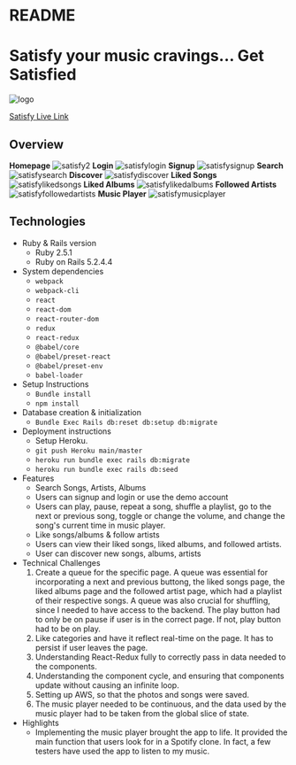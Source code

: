 # README

# Satisfy your music cravings... Get Satisfied

![logo](https://satisfy-seed.s3-us-west-1.amazonaws.com/images/Satisfy-Final-Logo.png)

[Satisfy Live Link](https://satisfy-your-music-cravings.herokuapp.com/#/us)

## Overview

**Homepage**
![satisfy2](https://user-images.githubusercontent.com/44996285/111621317-1664f200-87a5-11eb-8d4d-9ed741081bf5.JPG)
**Login**
![satisfylogin](https://user-images.githubusercontent.com/44996285/111621447-3e545580-87a5-11eb-8ae3-ffabf0756f05.JPG)
**Signup**
![satisfysignup](https://user-images.githubusercontent.com/44996285/111621556-5c21ba80-87a5-11eb-87d2-c3bc49a07186.JPG)
**Search**
![satisfysearch](https://user-images.githubusercontent.com/44996285/111621652-79568900-87a5-11eb-9ec8-af575595b061.JPG)
**Discover**
![satisfydiscover](https://user-images.githubusercontent.com/44996285/111621801-a2771980-87a5-11eb-8c92-ed361ff527b4.JPG)
**Liked Songs**
![satisfylikedsongs](https://user-images.githubusercontent.com/44996285/111621862-b3c02600-87a5-11eb-991a-a32cfbc67f3b.JPG)
**Liked Albums**
![satisfylikedalbums](https://user-images.githubusercontent.com/44996285/111621928-cc304080-87a5-11eb-826e-2418d09a7918.JPG)
**Followed Artists**
![satisfyfollowedartists](https://user-images.githubusercontent.com/44996285/111622016-ecf89600-87a5-11eb-93ff-26466fa38fb7.JPG)
**Music Player**
![satisfymusicplayer](https://user-images.githubusercontent.com/44996285/111622222-24ffd900-87a6-11eb-9100-af95ffaea827.JPG)
## Technologies
* Ruby & Rails version
  - Ruby 2.5.1
  - Ruby on Rails 5.2.4.4
* System dependencies
  - `webpack`
  - `webpack-cli`
  - `react`
  - `react-dom`
  - `react-router-dom`
  - `redux`
  - `react-redux`
  - `@babel/core`
  - `@babel/preset-react`
  - `@babel/preset-env`
  - `babel-loader`
* Setup Instructions
  - `Bundle install`
  - `npm install`
* Database creation & initialization
  - `Bundle Exec Rails db:reset db:setup db:migrate`
* Deployment instructions
  - Setup Heroku.
  - `git push Heroku main/master`
  - `heroku run bundle exec rails db:migrate`
  - `heroku run bundle exec rails db:seed`
* Features
  - Search Songs, Artists, Albums
  - Users can signup and login or use the demo account
  - Users can play, pause, repeat a song, shuffle a playlist, go to the next or previous song, toggle or change the volume, and change the song's current time in music player.
  - Like songs/albums & follow artists
  - Users can view their liked songs, liked albums, and followed artists.
  - User can discover new songs, albums, artists
* Technical Challenges
  1. Create a queue for the specific page. A queue was essential for incorporating a next and previous buttong, the liked songs page, the liked albums page and the followed artist page, which had a playlist of their respective songs. A queue was also crucial for shuffling, since I needed to have access to the backend. The play button had to only be on pause if user is in the correct page. If not, play button had to be on play. 
  2. Like categories and have it reflect real-time on the page. It has to persist if user leaves the page. 
  3. Understanding React-Redux fully to correctly pass in data needed to the components.
  4. Understanding the component cycle, and ensuring that components update without causing an infinite loop.
  5. Setting up AWS, so that the photos and songs were saved.
  6. The music player needed to be continuous, and the data used by the music player had to be taken from the global slice of state.
* Highlights
  - Implementing the music player brought the app to life. It provided the main function that users look for in a Spotify clone. In fact, a few testers have used the app to listen to my music.
